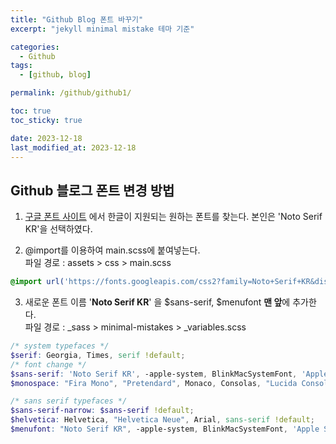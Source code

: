 ```yaml
---
title: "Github Blog 폰트 바꾸기"
excerpt: "jekyll minimal mistake 테마 기준"

categories:
  - Github
tags:
  - [github, blog]

permalink: /github/github1/

toc: true
toc_sticky: true

date: 2023-12-18
last_modified_at: 2023-12-18
---
```

## Github 블로그 폰트 변경 방법
  1. [구글 폰트 사이트](https://fonts.google.com/?sort=popularity&subset=korean&noto.script=Kore) 에서 한글이 지원되는 원하는 폰트를 찾는다. 본인은 'Noto Serif KR'을 선택하였다.

  2. @import를 이용하여 main.scss에 붙여넣는다.<br>
  파일 경로 : assets > css > main.scss

  ```scss
  @import url('https://fonts.googleapis.com/css2?family=Noto+Serif+KR&display=swap');
  ```

  3. 새로운 폰트 이름 '**Noto Serif KR**' 을 $sans-serif, $menufont **맨 앞**에 추가한다.<br>파일 경로 : _sass > minimal-mistakes > _variables.scss 
  
  ```scss
  /* system typefaces */
  $serif: Georgia, Times, serif !default;
  /* font change */
  $sans-serif: 'Noto Serif KR', -apple-system, BlinkMacSystemFont, 'Apple SD Gothic Neo', "Montserrat", "Pretendard", "Merriweather", sans-serif !default;
  $monospace: "Fira Mono", "Pretendard", Monaco, Consolas, "Lucida Console", monospace !default;

  /* sans serif typefaces */
  $sans-serif-narrow: $sans-serif !default;
  $helvetica: Helvetica, "Helvetica Neue", Arial, sans-serif !default;
  $menufont: "Noto Serif KR", -apple-system, BlinkMacSystemFont, 'Apple SD Gothic Neo', "Montserrat", "BioRhyme", "Pretendard", sans-serif !default;
  ```

  
  
